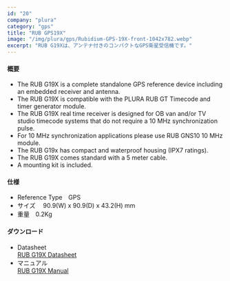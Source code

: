 ```yaml
---
id: "20"
company: "plura"
category: "gps"
title: "RUB GPS19X"
image: "/img/plura/gps/Rubidium-GPS-19X-front-1042x782.webp"
excerpt: "RUB G19Xは、アンテナ付きのコンパクトなGPS衛星受信機です。"
---
```

#### 概要
* The RUB G19X is a complete standalone GPS reference device including an embedded receiver and antenna.
* The RUB G19X is compatible with the PLURA RUB GT Timecode and timer generator module.
* The RUB G19X real time receiver is designed for OB van and/or TV studio timecode systems that do not require a 10 MHz synchronization pulse.
* For 10 MHz synchronization applications please use RUB GNS10 10 MHz module.
* The RUB G19x has compact and waterproof housing (IPX7 ratings).
* The RUB G19X comes standard with a 5 meter cable.
* A mounting kit is included.

#### 仕様
* Reference Type&emsp;GPS
* サイズ &emsp;90.9(W) x 90.9(D) x 43.2(H) mm  
* 重量&emsp;0.2Kg  

#### ダウンロード
* Datasheet  
    [RUB G19X Datasheet](https://plurainc.com/files/downloads/timing-solutions/datasheet/deG19.pdf)  
* マニュアル  
    [RUB G19X Manual](https://plurainc.com/files/downloads/timing-solutions/manual/eGPS16GPS17GPS19manual.pdf)

